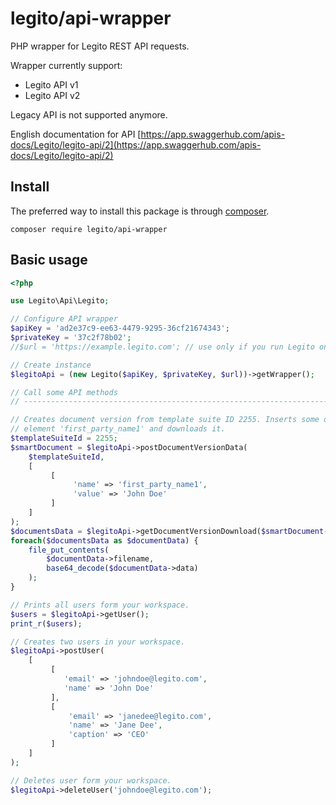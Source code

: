 # legito/api-wrapper
PHP wrapper for Legito REST API requests.

Wrapper currently support:
- Legito API v1
- Legito API v2

Legacy API is not supported anymore.

English documentation for API [https://app.swaggerhub.com/apis-docs/Legito/legito-api/2](https://app.swaggerhub.com/apis-docs/Legito/legito-api/2)


## Install
The preferred way to install this package is through [composer](http://getcomposer.org/download/).

```
composer require legito/api-wrapper
```

## Basic usage

``` php
<?php

use Legito\Api\Legito;

// Configure API wrapper
$apiKey = 'ad2e37c9-ee63-4479-9295-36cf21674343';
$privateKey = '37c2f78b02';
//$url = 'https://example.legito.com'; // use only if you run Legito on custom server

// Create instance
$legitoApi = (new Legito($apiKey, $privateKey, $url))->getWrapper();

// Call some API methods
// ------------------------------------------------------------------------

// Creates document version from template suite ID 2255. Inserts some data to input
// element 'first_party_name1' and downloads it.
$templateSuiteId = 2255;
$smartDocument = $legitoApi->postDocumentVersionData(
    $templateSuiteId,
    [
         [
              'name' => 'first_party_name1',
              'value' => 'John Doe'
         ]
    ]
);
$documentsData = $legitoApi->getDocumentVersionDownload($smartDocument->code, 'pdf');
foreach($documentsData as $documentData) {
    file_put_contents(
        $documentData->filename,
        base64_decode($documentData->data)
    );
}

// Prints all users form your workspace.
$users = $legitoApi->getUser();
print_r($users);

// Creates two users in your workspace.
$legitoApi->postUser(
    [
         [
            'email' => 'johndoe@legito.com',
            'name' => 'John Doe'
         ],
         [
             'email' => 'janedee@legito.com',
             'name' => 'Jane Dee',
             'caption' => 'CEO'
         ]
    ]
);

// Deletes user form your workspace.
$legitoApi->deleteUser('johndoe@legito.com');
```